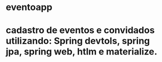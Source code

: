 # eventoapp
# cadastro de eventos e convidados utilizando: Spring devtols, spring jpa, spring web, htlm e materialize.
